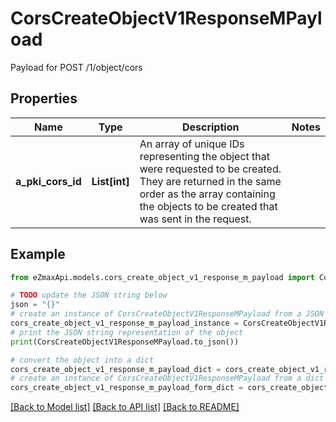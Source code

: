 # CorsCreateObjectV1ResponseMPayload

Payload for POST /1/object/cors

## Properties

Name | Type | Description | Notes
------------ | ------------- | ------------- | -------------
**a_pki_cors_id** | **List[int]** | An array of unique IDs representing the object that were requested to be created.  They are returned in the same order as the array containing the objects to be created that was sent in the request. | 

## Example

```python
from eZmaxApi.models.cors_create_object_v1_response_m_payload import CorsCreateObjectV1ResponseMPayload

# TODO update the JSON string below
json = "{}"
# create an instance of CorsCreateObjectV1ResponseMPayload from a JSON string
cors_create_object_v1_response_m_payload_instance = CorsCreateObjectV1ResponseMPayload.from_json(json)
# print the JSON string representation of the object
print(CorsCreateObjectV1ResponseMPayload.to_json())

# convert the object into a dict
cors_create_object_v1_response_m_payload_dict = cors_create_object_v1_response_m_payload_instance.to_dict()
# create an instance of CorsCreateObjectV1ResponseMPayload from a dict
cors_create_object_v1_response_m_payload_form_dict = cors_create_object_v1_response_m_payload.from_dict(cors_create_object_v1_response_m_payload_dict)
```
[[Back to Model list]](../README.md#documentation-for-models) [[Back to API list]](../README.md#documentation-for-api-endpoints) [[Back to README]](../README.md)


